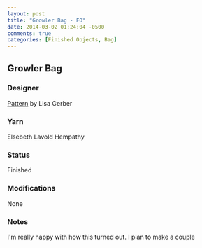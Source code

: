 ```yaml
---
layout: post
title: "Growler Bag - FO"
date: 2014-03-02 01:24:04 -0500
comments: true
categories: [Finished Objects, Bag]
---
```


## Growler Bag

### Designer
[Pattern](http://www.ravelry.com/patterns/library/growler-caddy) by Lisa Gerber

### Yarn
Elsebeth Lavold Hempathy

### Status
Finished

### Modifications
None

### Notes
I'm really happy with how this turned out.  I plan to make a couple 
